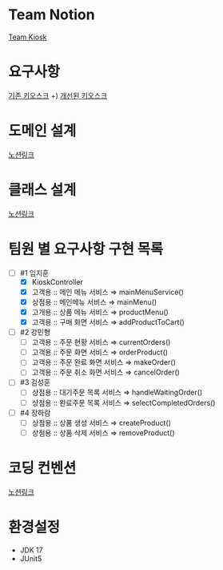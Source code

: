 # Team Notion
[Team Kiosk](https://vanillacake369.notion.site/72d1ddf0d37d4a9381d84032c7096625?v=76856aade1e1486ba9555ba32d571dec&pvs=4)

# 요구사항
[기존 키오스크](https://teamsparta.notion.site/Java-b540d0878ee14ad0a84a425a0904182d)
+) [개선된 키오스크](https://teamsparta.notion.site/Java-73b0f5b7e8944d34a49a325bd8619317)

# 도메인 설계
[노션링크](https://vanillacake369.notion.site/1-5f066cd86f214c10ad11280377dae763?pvs=4)

# 클래스 설계
[노션링크](https://vanillacake369.notion.site/1-19cfc75c46c94ca9ac3a4a1bd7899429?pvs=4)

# 팀원 별 요구사항 구현 목록
- [ ]  #1 임지훈
    - [x]  KioskController
    - [x]  고객용 :: 메인 메뉴 서비스 ⇒ mainMenuService()
    - [x]  상점용 :: 메인메뉴 서비스 ⇒ mainMenu()
    - [x]  고개용 :: 상품 메뉴 서비스 ⇒ productMenu()
    - [x]  고객용 :: 구매 화면 서비스 ⇒ addProductToCart()
- [ ]  #2 강민형
    - [ ]  고객용 :: 주문 현황 서비스 ⇒ currentOrders()
    - [ ]  고객용 :: 주문 화면 서비스 ⇒ orderProduct()
    - [ ]  고객용 :: 주문 완료 화면 서비스 ⇒ makeOrder()
    - [ ]  고객용 :: 주문 취소 화면 서비스 ⇒ cancelOrder()
- [ ]  #3 김성훈
    - [ ]  상점용 :: 대기주문 목록 서비스 ⇒ handleWaitingOrder()
    - [ ]  상점용 :: 완료주문 목록 서비스 ⇒ selectCompletedOrders()
- [ ]  #4 장하람
    - [ ]  상점용 :: 상품 생성 서비스 ⇒ createProduct()
    - [ ]  상점용 :: 상품 삭제 서비스 ⇒ removeProduct()

# 코딩 컨벤션
[노션링크](https://vanillacake369.notion.site/7e6bc353c0f54197920f485fd1f5fbff?pvs=4)

# 환경설정
- JDK 17
- JUnit5
